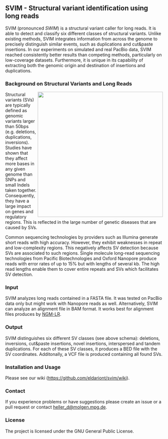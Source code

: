 ## SVIM - Structural variant identification using long reads

SVIM (pronounced *SWIM*) is a structural variant caller for long reads. It is able to detect and classify six different classes of structural variants.  Unlike existing methods, SVIM integrates information from across the genome to precisely distinguish similar events, such as duplications and cut&paste insertions. In our experiments on simulated and real PacBio data, SVIM reached consistently better results than competing methods, particularly on low-coverage datasets. Furthermore, it is unique in its capability of extracting both the genomic origin and destination of insertions and duplications.

### Background on Structural Variants and Long Reads

<img src="https://raw.githubusercontent.com/eldariont/svim/master/docs/SVclasses.png" align="right" width="400px">
Structural variants (SVs) are typically defined as genomic variants larger than 50bps (e.g. deletions, duplications, inversions). Studies have shown that they affect more bases in any given genome than SNPs and small Indels taken together. Consequently, they have a large impact on genes and regulatory regions. This is reflected in the large number of genetic diseases that are caused by SVs.

Common sequencing technologies by providers such as Illumina generate short reads with high accuracy. However, they exhibit weaknesses in repeat and low-complexity regions. This negatively affects SV detection because SVs are associated to such regions. Single molecule long-read sequencing technologies from Pacific Biotechnologies and Oxford Nanopore produce reads with error rates of up to 15% but with lengths of several kb. The high read lengths enable them to cover entire repeats and SVs which facilitates SV detection.

### Input

SVIM analyzes long reads contained in a FASTA file. It was tested on PacBio data only but might work with Nanopore reads as well. Alternatively, SVIM can analyze an alignment file in BAM format. It works best for alignment files produces by [NGM-LR](https://github.com/philres/ngmlr "NGM-LR repository").  

### Output

SVIM distinguishes six different SV classes (see above schema): deletions, inversions, cut&paste insertions, novel insertions, interspersed and tandem duplications. For each of these SV classes, it produces a BED file with the SV coordinates. Additonally, a VCF file is produced containing all found SVs.

### Installation and Usage

Please see our wiki (https://github.com/eldariont/svim/wiki).

### Contact

If you experience problems or have suggestions please create an issue or a pull request or contact heller_d@molgen.mpg.de.

### License

The project is licensed under the GNU General Public License.
